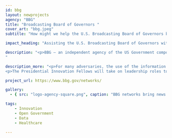 ```yaml
---
id: bbg
layout: newprojects
agency: "BBG"
title: "Broadcasting Board of Governors "
cover_art: "bbg.jpeg"
subtitle: "How might we help the U.S. Broadcasting Board of Governors better counter global disinformation and become more data-driven?"

impact_heading: "Assisting the U.S. Broadcasting Board of Governors with employing innovative data-driven techniques in reaching new global audiences"

description: "<p>BBG – an independent agency of the US Government composed of Voice of America, Radio Free Europe/Radio Liberty, Office of Cuba Broadcasting, Radio Free Asia, and Middle East Broadcasting Networks - is looking to further advance its strategic focus on US national security issues and innovate on its overall mission (general news focus and empowering accurate local reporting, etc.).  BBG is at the frontlines of the USG in technology, media and foreign policy.</p>
"

description_more: "<p>For many adversaries, the use of the information battlefield is a critical component of their success and their ability to recruit fellow loyalist organizations and new adherents to their cause.</p>
<p>The Presidential Innovation Fellows will take on leadership roles to help collect cutting edge big data and audience research in over 100 countries and 60 languages across multiple platforms. Data sets include mobile panel surveys, large scale bricks and mortar surveys, omnibus, commercial data, competitive landscape and a host of real-time digital data. Bringing on a seasoned technology professional, BBG hopes to augment their team to inform content, targeting and messaging recommendations by audience and a road map for ongoing media and audience engagement. Desired skills for Fellows include: strategy, branding, technology development and big data/data analysis.</p>"

project_url: https://www.bbg.gov/networks/

gallery:
  - { src: "logo-agency-square.png", caption: "BBG networks bring news and information to people around the world in 58 languages. ", alt: "BBG Logo" }

tags:
    - Innovation
    - Open Government
    - Data
    - Healthcare

---
```


<!--



impact_metrics:
  - { metric: "[Insert quote]", desc: "[Quote subtitle]" }

articles:
  - { outlet: "[Media Outlet]", logo_src: "logo.jpg", title: "Article Title", quote: "Quote", url: "article URL" }

	-->
